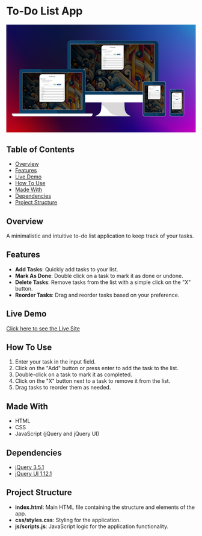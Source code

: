 # To-Do List App

<img src="https://github.com/TubaJordan/Portfolio/blob/main/images/ToDo-App-Display.png">

## Table of Contents

- [Overview](#overview)
- [Features](#features)
- [Live Demo](#live-demo)
- [How To Use](#how-to-use)
- [Made With](#made-with)
- [Dependencies](#dependencies)
- [Project Structure](#project-structure)

## Overview

A minimalistic and intuitive to-do list application to keep track of your tasks.

## Features

- **Add Tasks**: Quickly add tasks to your list.
- **Mark As Done**: Double click on a task to mark it as done or undone.
- **Delete Tasks**: Remove tasks from the list with a simple click on the "X" button.
- **Reorder Tasks**: Drag and reorder tasks based on your preference.

## Live Demo

[Click here to see the Live Site](https://tubajordan.github.io/To-Do-List/)

## How To Use

1. Enter your task in the input field.
2. Click on the "Add" button or press enter to add the task to the list.
3. Double-click on a task to mark it as completed.
4. Click on the "X" button next to a task to remove it from the list.
5. Drag tasks to reorder them as needed.

## Made With

- HTML
- CSS
- JavaScript (jQuery and jQuery UI)

## Dependencies

- [jQuery 3.5.1](https://code.jquery.com/jquery-3.5.1.js)
- [jQuery UI 1.12.1](https://code.jquery.com/ui/1.12.1/jquery-ui.js)

## Project Structure

- **index.html**: Main HTML file containing the structure and elements of the app.
- **css/styles.css**: Styling for the application.
- **js/scripts.js**: JavaScript logic for the application functionality.
